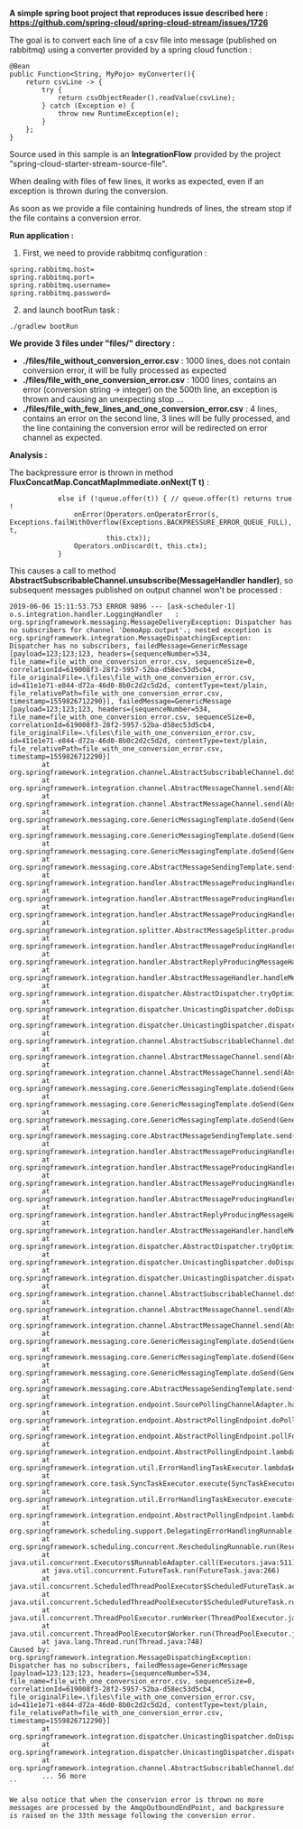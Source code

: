 **A simple spring boot project that reproduces issue described here : https://github.com/spring-cloud/spring-cloud-stream/issues/1726**

The goal is to convert each line of a csv file into message (published on rabbitmq) using a converter provided by a spring cloud function :

	@Bean
	public Function<String, MyPojo> myConverter(){
		return csvLine -> {
			try {
				return csvObjectReader().readValue(csvLine);
			} catch (Exception e) {
				throw new RuntimeException(e);
			}
		};
	}
  
Source used in this sample is an **IntegrationFlow** provided by the project "spring-cloud-starter-stream-source-file".

When dealing with files of few lines, it works as expected, even if an exception is thrown during the conversion. 

As soon as we provide a file containing hundreds of lines, the stream stop if the file contains a conversion error.


**Run application :**

1. First, we need to provide rabbitmq configuration :

```
spring.rabbitmq.host=
spring.rabbitmq.port=
spring.rabbitmq.username=
spring.rabbitmq.password=
```

2. and launch bootRun task :

```
./gradlew bootRun
```


**We provide 3 files under "files/" directory :**

* **./files/file_without_conversion_error.csv** : 1000 lines, does not contain conversion error, it will be fully processed as expected
* **./files/file_with_one_conversion_error.csv** : 1000 lines, contains an error (conversion string -> integer) on the 500th line, an exception is thrown and causing an unexpecting stop ...
* **./files/file_with_few_lines_and_one_conversion_error.csv** : 4 lines, contains an error on the second line, 3 lines will be fully processed, and the line containing the conversion error will be redirected on error channel as expected.



**Analysis :**


The backpressure error is thrown in method **FluxConcatMap.ConcatMapImmediate.onNext(T t)** :

```
			else if (!queue.offer(t)) { // queue.offer(t) returns true !
				onError(Operators.onOperatorError(s, Exceptions.failWithOverflow(Exceptions.BACKPRESSURE_ERROR_QUEUE_FULL), t,
						this.ctx));
				Operators.onDiscard(t, this.ctx);
			}
```

This causes a call to method **AbstractSubscribableChannel.unsubscribe(MessageHandler handler)**, so subsequent messages published on output channel won't be processed :

```
2019-06-06 15:11:53.753 ERROR 9896 --- [ask-scheduler-1] o.s.integration.handler.LoggingHandler   : org.springframework.messaging.MessageDeliveryException: Dispatcher has no subscribers for channel 'DemoApp.output'.; nested exception is org.springframework.integration.MessageDispatchingException: Dispatcher has no subscribers, failedMessage=GenericMessage [payload=123;123;123, headers={sequenceNumber=534, file_name=file_with_one_conversion_error.csv, sequenceSize=0, correlationId=619008f3-28f2-5957-52ba-d58ec53d5cb4, file_originalFile=.\files\file_with_one_conversion_error.csv, id=411e1e71-e844-d72a-46d0-8b0c2d2c5d2d, contentType=text/plain, file_relativePath=file_with_one_conversion_error.csv, timestamp=1559826712290}], failedMessage=GenericMessage [payload=123;123;123, headers={sequenceNumber=534, file_name=file_with_one_conversion_error.csv, sequenceSize=0, correlationId=619008f3-28f2-5957-52ba-d58ec53d5cb4, file_originalFile=.\files\file_with_one_conversion_error.csv, id=411e1e71-e844-d72a-46d0-8b0c2d2c5d2d, contentType=text/plain, file_relativePath=file_with_one_conversion_error.csv, timestamp=1559826712290}]
        at org.springframework.integration.channel.AbstractSubscribableChannel.doSend(AbstractSubscribableChannel.java:77)
        at org.springframework.integration.channel.AbstractMessageChannel.send(AbstractMessageChannel.java:453)
        at org.springframework.integration.channel.AbstractMessageChannel.send(AbstractMessageChannel.java:401)
        at org.springframework.messaging.core.GenericMessagingTemplate.doSend(GenericMessagingTemplate.java:187)
        at org.springframework.messaging.core.GenericMessagingTemplate.doSend(GenericMessagingTemplate.java:166)
        at org.springframework.messaging.core.GenericMessagingTemplate.doSend(GenericMessagingTemplate.java:47)
        at org.springframework.messaging.core.AbstractMessageSendingTemplate.send(AbstractMessageSendingTemplate.java:109)
        at org.springframework.integration.handler.AbstractMessageProducingHandler.sendOutput(AbstractMessageProducingHandler.java:431)
        at org.springframework.integration.handler.AbstractMessageProducingHandler.doProduceOutput(AbstractMessageProducingHandler.java:284)
        at org.springframework.integration.handler.AbstractMessageProducingHandler.produceOutput(AbstractMessageProducingHandler.java:265)
        at org.springframework.integration.splitter.AbstractMessageSplitter.produceOutput(AbstractMessageSplitter.java:246)
        at org.springframework.integration.handler.AbstractMessageProducingHandler.sendOutputs(AbstractMessageProducingHandler.java:223)
        at org.springframework.integration.handler.AbstractReplyProducingMessageHandler.handleMessageInternal(AbstractReplyProducingMessageHandler.java:129)
        at org.springframework.integration.handler.AbstractMessageHandler.handleMessage(AbstractMessageHandler.java:162)
        at org.springframework.integration.dispatcher.AbstractDispatcher.tryOptimizedDispatch(AbstractDispatcher.java:115)
        at org.springframework.integration.dispatcher.UnicastingDispatcher.doDispatch(UnicastingDispatcher.java:132)
        at org.springframework.integration.dispatcher.UnicastingDispatcher.dispatch(UnicastingDispatcher.java:105)
        at org.springframework.integration.channel.AbstractSubscribableChannel.doSend(AbstractSubscribableChannel.java:73)
        at org.springframework.integration.channel.AbstractMessageChannel.send(AbstractMessageChannel.java:453)
        at org.springframework.integration.channel.AbstractMessageChannel.send(AbstractMessageChannel.java:401)
        at org.springframework.messaging.core.GenericMessagingTemplate.doSend(GenericMessagingTemplate.java:187)
        at org.springframework.messaging.core.GenericMessagingTemplate.doSend(GenericMessagingTemplate.java:166)
        at org.springframework.messaging.core.GenericMessagingTemplate.doSend(GenericMessagingTemplate.java:47)
        at org.springframework.messaging.core.AbstractMessageSendingTemplate.send(AbstractMessageSendingTemplate.java:109)
        at org.springframework.integration.handler.AbstractMessageProducingHandler.sendOutput(AbstractMessageProducingHandler.java:431)
        at org.springframework.integration.handler.AbstractMessageProducingHandler.doProduceOutput(AbstractMessageProducingHandler.java:284)
        at org.springframework.integration.handler.AbstractMessageProducingHandler.produceOutput(AbstractMessageProducingHandler.java:265)
        at org.springframework.integration.handler.AbstractMessageProducingHandler.sendOutputs(AbstractMessageProducingHandler.java:223)
        at org.springframework.integration.handler.AbstractReplyProducingMessageHandler.handleMessageInternal(AbstractReplyProducingMessageHandler.java:129)
        at org.springframework.integration.handler.AbstractMessageHandler.handleMessage(AbstractMessageHandler.java:162)
        at org.springframework.integration.dispatcher.AbstractDispatcher.tryOptimizedDispatch(AbstractDispatcher.java:115)
        at org.springframework.integration.dispatcher.UnicastingDispatcher.doDispatch(UnicastingDispatcher.java:132)
        at org.springframework.integration.dispatcher.UnicastingDispatcher.dispatch(UnicastingDispatcher.java:105)
        at org.springframework.integration.channel.AbstractSubscribableChannel.doSend(AbstractSubscribableChannel.java:73)
        at org.springframework.integration.channel.AbstractMessageChannel.send(AbstractMessageChannel.java:453)
        at org.springframework.integration.channel.AbstractMessageChannel.send(AbstractMessageChannel.java:401)
        at org.springframework.messaging.core.GenericMessagingTemplate.doSend(GenericMessagingTemplate.java:187)
        at org.springframework.messaging.core.GenericMessagingTemplate.doSend(GenericMessagingTemplate.java:166)
        at org.springframework.messaging.core.GenericMessagingTemplate.doSend(GenericMessagingTemplate.java:47)
        at org.springframework.messaging.core.AbstractMessageSendingTemplate.send(AbstractMessageSendingTemplate.java:109)
        at org.springframework.integration.endpoint.SourcePollingChannelAdapter.handleMessage(SourcePollingChannelAdapter.java:234)
        at org.springframework.integration.endpoint.AbstractPollingEndpoint.doPoll(AbstractPollingEndpoint.java:390)
        at org.springframework.integration.endpoint.AbstractPollingEndpoint.pollForMessage(AbstractPollingEndpoint.java:329)
        at org.springframework.integration.endpoint.AbstractPollingEndpoint.lambda$null$1(AbstractPollingEndpoint.java:277)
        at org.springframework.integration.util.ErrorHandlingTaskExecutor.lambda$execute$0(ErrorHandlingTaskExecutor.java:57)
        at org.springframework.core.task.SyncTaskExecutor.execute(SyncTaskExecutor.java:50)
        at org.springframework.integration.util.ErrorHandlingTaskExecutor.execute(ErrorHandlingTaskExecutor.java:55)
        at org.springframework.integration.endpoint.AbstractPollingEndpoint.lambda$createPoller$2(AbstractPollingEndpoint.java:274)
        at org.springframework.scheduling.support.DelegatingErrorHandlingRunnable.run(DelegatingErrorHandlingRunnable.java:54)
        at org.springframework.scheduling.concurrent.ReschedulingRunnable.run(ReschedulingRunnable.java:93)
        at java.util.concurrent.Executors$RunnableAdapter.call(Executors.java:511)
        at java.util.concurrent.FutureTask.run(FutureTask.java:266)
        at java.util.concurrent.ScheduledThreadPoolExecutor$ScheduledFutureTask.access$201(ScheduledThreadPoolExecutor.java:180)
        at java.util.concurrent.ScheduledThreadPoolExecutor$ScheduledFutureTask.run(ScheduledThreadPoolExecutor.java:293)
        at java.util.concurrent.ThreadPoolExecutor.runWorker(ThreadPoolExecutor.java:1142)
        at java.util.concurrent.ThreadPoolExecutor$Worker.run(ThreadPoolExecutor.java:617)
        at java.lang.Thread.run(Thread.java:748)
Caused by: org.springframework.integration.MessageDispatchingException: Dispatcher has no subscribers, failedMessage=GenericMessage [payload=123;123;123, headers={sequenceNumber=534, file_name=file_with_one_conversion_error.csv, sequenceSize=0, correlationId=619008f3-28f2-5957-52ba-d58ec53d5cb4, file_originalFile=.\files\file_with_one_conversion_error.csv, id=411e1e71-e844-d72a-46d0-8b0c2d2c5d2d, contentType=text/plain, file_relativePath=file_with_one_conversion_error.csv, timestamp=1559826712290}]
        at org.springframework.integration.dispatcher.UnicastingDispatcher.doDispatch(UnicastingDispatcher.java:138)
        at org.springframework.integration.dispatcher.UnicastingDispatcher.dispatch(UnicastingDispatcher.java:105)
        at org.springframework.integration.channel.AbstractSubscribableChannel.doSend(AbstractSubscribableChannel.java:73)
        ... 56 more
``

We also notice that when the conservion error is thrown no more messages are processed by the AmqpOutboundEndPoint, and backpressure is raised on the 33th message following the conversion error.


